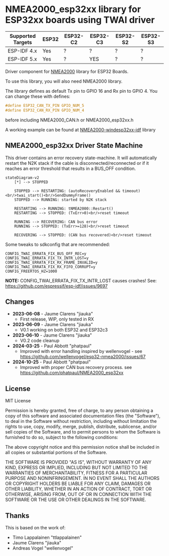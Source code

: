 # NMEA2000_esp32xx library for ESP32xx boards using TWAI driver

| Supported Targets | ESP32 | ESP32-C2 | ESP32-C3 | ESP32-S2 | ESP32-S3 |
|------------------|-------|----------|----------|----------|----------|
| ESP-IDF 4.x      | Yes   | ?        | ?        | ?        | ?        |
| ESP-IDF 5.x      | Yes   | ?        | YES      | ?        | ?        |

Driver component for [NMEA2000](https://github.com/ttlappalainen/NMEA2000) library for ESP32 Boards.

To use this library, you will also need NMEA2000 library.

The library defines as default Tx pin to GPIO 16 and Rx pin to GPIO 4. You can 
change these with defines:

```c
#define ESP32_CAN_TX_PIN GPIO_NUM_5
#define ESP32_CAN_RX_PIN GPIO_NUM_4
```

before including NMEA2000_CAN.h or NMEA2000_esp32xx.h

A working example can be found at [NMEA2000-windesp32xx-idf](https://github.com/jiauka/NMEA2000-windesp32xx-idf) library

## NMEA2000_esp32xx Driver State Machine
This driver contains an error recovery state-machine. It will automatically restart the N2K stack if the cable is disconnected/reconnected or if it reaches an error threshold that results in a BUS_OFF condition.

```mermaid
stateDiagram-v2
    [*] --> STOPPED
    
    STOPPED --> RESTARTING: (autoRecoveryEnabled && timeout)<br/>twai_start()<br/>SendDummyFrame()
    STOPPED --> RUNNING: started by N2K stack
    
    RESTARTING --> RUNNING: tNMEA2000::Restart()
    RESTARTING --> STOPPED: (TxErr>0)<br/>reset timeout
    
    RUNNING --> RECOVERING: CAN bus error
    RUNNING --> STOPPED: (TxErr>=128)<br/>reset timeout
    
    RECOVERING --> STOPPED: (CAN bus recovered)<br/>reset timeout
```

Some tweaks to sdkconfig that are recommended:

```
CONFIG_TWAI_ERRATA_FIX_BUS_OFF_REC=y
CONFIG_TWAI_ERRATA_FIX_TX_INTR_LOST=y
CONFIG_TWAI_ERRATA_FIX_RX_FRAME_INVALID=y
CONFIG_TWAI_ERRATA_FIX_RX_FIFO_CORRUPT=y
CONFIG_FREERTOS_HZ=1000
```

**NOTE:** CONFIG_TWAI_ERRATA_FIX_TX_INTR_LOST causes crashes! See: https://github.com/espressif/esp-idf/issues/9697

## Changes

* **2023-06-08** - Jaume Clarens "jiauka"
  - First release, WIP, only tested in RX
* **2023-06-09** - Jaume Clarens "jiauka"
  - V0.1 working on both ESP32 and ESP32c3
* **2023-06-10** - Jaume Clarens "jiauka"
  - V0.2 code cleanup
* **2024-03-25** - Paul Abbott "phatpaul"
  - Improved with error handling inspired by wellenvogel - see https://github.com/wellenvogel/esp32-nmea2000/issues/67
* **2024-10-25** - Paul Abbott "phatpaul"
  - Improved with proper CAN bus recovery process. see https://github.com/phatpaul/NMEA2000_esp32xx

## License

MIT License

Permission is hereby granted, free of charge, to any person obtaining a copy of
this software and associated documentation files (the "Software"), to deal in
the Software without restriction, including without limitation the rights to use,
copy, modify, merge, publish, distribute, sublicense, and/or sell copies of the
Software, and to permit persons to whom the Software is furnished to do so,
subject to the following conditions:

The above copyright notice and this permission notice shall be included in all
copies or substantial portions of the Software.

THE SOFTWARE IS PROVIDED "AS IS", WITHOUT WARRANTY OF ANY KIND, EXPRESS OR IMPLIED,
INCLUDING BUT NOT LIMITED TO THE WARRANTIES OF MERCHANTABILITY, FITNESS FOR A
PARTICULAR PURPOSE AND NONINFRINGEMENT. IN NO EVENT SHALL THE AUTHORS OR COPYRIGHT
HOLDERS BE LIABLE FOR ANY CLAIM, DAMAGES OR OTHER LIABILITY, WHETHER IN AN ACTION OF
CONTRACT, TORT OR OTHERWISE, ARISING FROM, OUT OF OR IN CONNECTION WITH THE SOFTWARE
OR THE USE OR OTHER DEALINGS IN THE SOFTWARE.

## Thanks

This is based on the work of:

- Timo Lappalainen "ttlappalainen"
- Jaume Clarens "jiauka"
- Andreas Vogel "wellenvogel"
